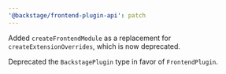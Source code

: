 ```yaml
---
'@backstage/frontend-plugin-api': patch
---
```


Added `createFrontendModule` as a replacement for `createExtensionOverrides`, which is now deprecated.

Deprecated the `BackstagePlugin` type in favor of `FrontendPlugin`.
